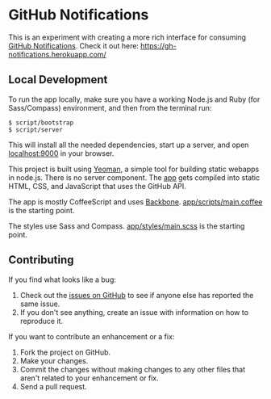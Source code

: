 # GitHub Notifications

This is an experiment with creating a more rich interface for consuming [GitHub Notifications](https://github.com/notifications). Check it out here: https://gh-notifications.herokuapp.com/

## Local Development

To run the app locally, make sure you have a working Node.js and Ruby (for
Sass/Compass) environment, and then from the terminal run:

    $ script/bootstrap
    $ script/server

This will install all the needed dependencies, start up a server, and open
[localhost:9000](http://localhost:9000) in your browser.

This project is built using [Yeoman](http://yeoman.io/), a simple tool for
building static webapps in node.js. There is no server component. The [app](app)
gets compiled into static HTML, CSS, and JavaScript that uses the GitHub API.

The app is mostly CoffeeScript and uses [Backbone](http://backbonejs.org).
[app/scripts/main.coffee](app/scripts/main.coffee) is the starting point.

The styles use Sass and Compass. [app/styles/main.scss](app/styles/main.scss) is
the starting point.

## Contributing

If you find what looks like a bug:

1. Check out the [issues on GitHub](http://github.com/bkeepers/github-notifications/issues/) to see if anyone else has reported the same issue.
3. If you don't see anything, create an issue with information on how to reproduce it.

If you want to contribute an enhancement or a fix:

1. Fork the project on GitHub.
2. Make your changes.
3. Commit the changes without making changes to any other files that aren't related to your enhancement or fix.
4. Send a pull request.

